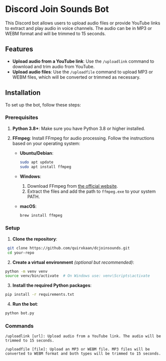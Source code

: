 # Discord Join Sounds Bot

This Discord bot allows users to upload audio files or provide YouTube links to extract and play audio in voice channels. The audio can be in MP3 or WEBM format and will be trimmed to 15 seconds.

## Features

- **Upload audio from a YouTube link**: Use the `/uploadlink` command to download and trim audio from YouTube.
- **Upload audio files**: Use the `/uploadfile` command to upload MP3 or WEBM files, which will be converted or trimmed as necessary.

## Installation

To set up the bot, follow these steps:

### Prerequisites

1. **Python 3.8+**: Make sure you have Python 3.8 or higher installed.

2. **FFmpeg**: Install FFmpeg for audio processing. Follow the instructions based on your operating system:

   - **Ubuntu/Debian**:
     ```bash
     sudo apt update
     sudo apt install ffmpeg
     ```

   - **Windows**:
     1. Download FFmpeg from [the official website](https://ffmpeg.org/download.html).
     2. Extract the files and add the path to `ffmpeg.exe` to your system PATH.

   - **macOS**:
     ```bash
     brew install ffmpeg
     ```

### Setup

1. **Clone the repository**:
  ```bash
   git clone https://github.com/quirxkaan/dcjoinsounds.git
   cd your-repo
```
2. **Create a virtual environment** *(optional but recommended)*:
  ```bash
  python -m venv venv
source venv/bin/activate  # On Windows use: venv\Scripts\activate
  ```
3. **Install the required Python packages**:
  ```bash
pip install -r requirements.txt
```
4. **Run the bot**:
```bash
python bot.py
 ```

### Commands


    /uploadlink [url]: Upload audio from a YouTube link. The audio will be trimmed to 15 seconds.

    /uploadfile [file]: Upload an MP3 or WEBM file. MP3 files will be converted to WEBM format and both types will be trimmed to 15 seconds.

